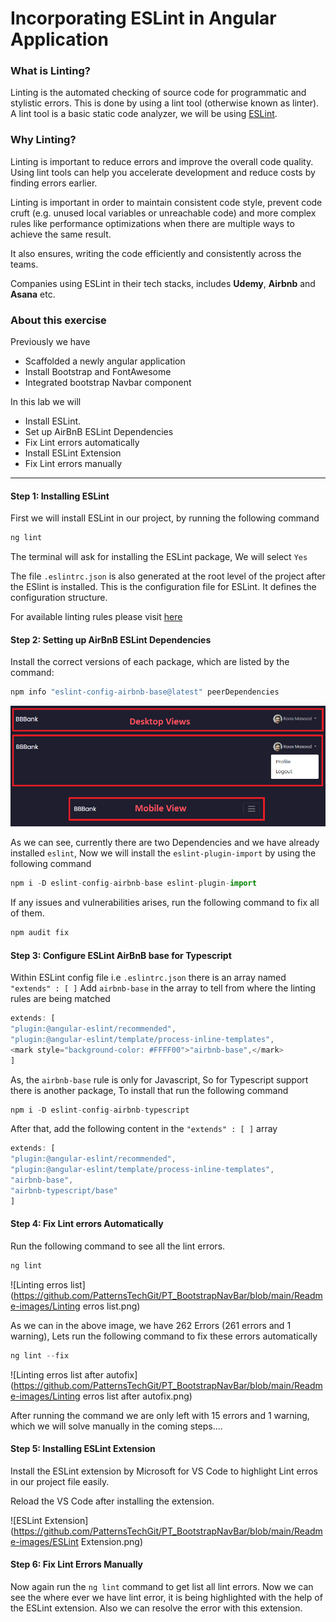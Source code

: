 # Incorporating ESLint in Angular Application

### What is Linting?
Linting is the automated checking of source code for programmatic and stylistic errors. This is done by using a lint tool (otherwise known as linter). A lint tool is a basic static code analyzer, we will be using [ESLint](https://dev.to/shivambmgupta/eslint-what-why-when-how-5f1d "ESLint").

### Why Linting?
Linting is important to reduce errors and improve the overall code quality. Using lint tools can help you accelerate development and reduce costs by finding errors earlier.

Linting is important in order to maintain consistent code style, prevent code cruft (e.g. unused local variables or unreachable code) and more complex rules like performance optimizations when there are multiple ways to achieve the same result.

It also ensures, writing the code efficiently and consistently across the teams.

Companies using ESLint in their tech stacks, includes **Udemy**, **Airbnb** and **Asana** etc.


### About this exercise
Previously we have 
- Scaffolded a newly angular application
- Install Bootstrap and FontAwesome
- Integrated bootstrap Navbar component

In this lab we will
- Install ESLint.
- Set up AirBnB ESLint Dependencies
- Fix Lint errors automatically
- Install ESLint Extension
- Fix Lint errors manually

------------


#### Step 1: Installing ESLint
First we will install ESLint in our project, by running the following command

```typescript
ng lint
```
The terminal will ask for installing the ESLint package, We will select `Yes` 

The file `.eslintrc.json` is also generated at the root level of the project after the ESlint is installed. This is the configuration file for ESLint. It defines the configuration structure.

For available linting rules please visit [here](https://eslint.org/docs/rules/ "here")


#### Step 2: Setting up AirBnB ESLint Dependencies
Install the correct versions of each package, which are listed by the command:

```typescript
npm info "eslint-config-airbnb-base@latest" peerDependencies
```
![esLINT_airBnB_Dependencies](https://github.com/PatternsTechGit/PT_BootstrapNavBar/blob/main/Readme-images/navBar.png)

As we can see, currently there are two Dependencies and we have already installed `eslint`, Now we will install the `eslint-plugin-import` by using the following command

```typescript
npm i -D eslint-config-airbnb-base eslint-plugin-import
```
If any issues and vulnerabilities arises, run the following command to fix all of them.

```typescript
npm audit fix
```

#### Step 3: Configure ESLint AirBnB base for Typescript
Within ESLint config file i.e `.eslintrc.json`  there is an array named `"extends" : [ ]` Add `airbnb-base` in the array to tell from where the linting rules are being matched

```typescript
extends: [
"plugin:@angular-eslint/recommended",
"plugin:@angular-eslint/template/process-inline-templates",
<mark style="background-color: #FFFF00">"airbnb-base",</mark>
]
```
As, the `airbnb-base` rule is only for Javascript, So for Typescript support there is another package, To install that run the following command

```typescript
npm i -D eslint-config-airbnb-typescript
```
After that, add the following content in the `"extends" : [ ]` array
```typescript
extends: [
"plugin:@angular-eslint/recommended",
"plugin:@angular-eslint/template/process-inline-templates",
"airbnb-base",
"airbnb-typescript/base"
]
```


#### Step 4: Fix Lint errors Automatically

Run the following command to see all the lint errors.

```typescript
ng lint
```
![Linting erros list](https://github.com/PatternsTechGit/PT_BootstrapNavBar/blob/main/Readme-images/Linting erros list.png)

As we can in the above image, we have 262 Errors (261 errors and 1 warning), Lets run the following command to fix these errors automatically

```typescript
ng lint --fix
```
![Linting erros list after autofix](https://github.com/PatternsTechGit/PT_BootstrapNavBar/blob/main/Readme-images/Linting erros list after autofix.png)

After running the command we are only left with 15 errors and 1 warning, which we will solve manually in the coming steps....

#### Step 5: Installing ESLint Extension
Install the ESLint extension by Microsoft for VS Code to highlight Lint erros in our project file easily.

Reload the VS Code after installing the extension.

![ESLint Extension](https://github.com/PatternsTechGit/PT_BootstrapNavBar/blob/main/Readme-images/ESLint Extension.png)

#### Step 6: Fix Lint Errors Manually
Now again run the `ng lint` command to get list all lint errors. Now we can see the where ever we have lint error, it is being highlighted with the help of the ESLint extension. Also we can resolve the error with this extension.

